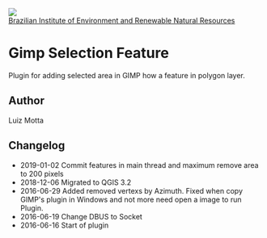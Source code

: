 <!-- IBAMA logo -->
[ibama_logo]: http://upload.wikimedia.org/wikipedia/commons/thumb/8/81/Logo_IBAMA.svg/150px-Logo_IBAMA.svg.png

![][ibama_logo]  
[Brazilian Institute of Environment and Renewable Natural Resources](http://www.ibama.gov.br)

# Gimp Selection Feature

Plugin for adding selected area in GIMP how a feature in polygon layer.

## Author
Luiz Motta

## Changelog
- 2019-01-02
Commit features in main thread and maximum remove area to 200 pixels
- 2018-12-06
Migrated to QGIS 3.2
- 2016-06-29
Added removed vertexs by Azimuth.
Fixed when copy GIMP's plugin in Windows and not more need open a image to run Plugin.
- 2016-06-19
Change DBUS to Socket
- 2016-06-16
Start of plugin
